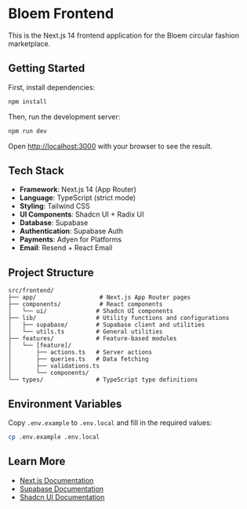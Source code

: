 # Bloem Frontend

This is the Next.js 14 frontend application for the Bloem circular fashion marketplace.

## Getting Started

First, install dependencies:

```bash
npm install
```

Then, run the development server:

```bash
npm run dev
```

Open [http://localhost:3000](http://localhost:3000) with your browser to see the result.

## Tech Stack

- **Framework**: Next.js 14 (App Router)
- **Language**: TypeScript (strict mode)
- **Styling**: Tailwind CSS
- **UI Components**: Shadcn UI + Radix UI
- **Database**: Supabase
- **Authentication**: Supabase Auth
- **Payments**: Adyen for Platforms
- **Email**: Resend + React Email

## Project Structure

```
src/frontend/
├── app/                  # Next.js App Router pages
├── components/           # React components
│   └── ui/              # Shadcn UI components
├── lib/                 # Utility functions and configurations
│   ├── supabase/        # Supabase client and utilities
│   └── utils.ts         # General utilities
├── features/            # Feature-based modules
│   └── [feature]/
│       ├── actions.ts   # Server actions
│       ├── queries.ts   # Data fetching
│       ├── validations.ts
│       └── components/
└── types/               # TypeScript type definitions
```

## Environment Variables

Copy `.env.example` to `.env.local` and fill in the required values:

```bash
cp .env.example .env.local
```

## Learn More

- [Next.js Documentation](https://nextjs.org/docs)
- [Supabase Documentation](https://supabase.com/docs)
- [Shadcn UI Documentation](https://ui.shadcn.com)

